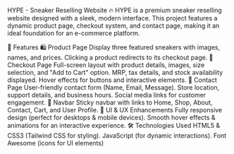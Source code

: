 HYPE - Sneaker Reselling Website
🔥 HYPE is a premium sneaker reselling website designed with a sleek, modern interface. This project features a dynamic product page, checkout system, and contact page, making it an ideal foundation for an e-commerce platform.

🚀 Features
🛍️ Product Page
Display three featured sneakers with images, names, and prices.
Clicking a product redirects to its checkout page.
🛒 Checkout Page
Full-screen layout with product details, images, size selection, and "Add to Cart" option.
MRP, tax details, and stock availability displayed.
Hover effects for buttons and interactive elements.
📩 Contact Page
User-friendly contact form (Name, Email, Message).
Store location, support details, and business hours.
Social media links for customer engagement.
📌 Navbar
Sticky navbar with links to Home, Shop, About, Contact, Cart, and User Profile.
🎨 UI & UX Enhancements
Fully responsive design (perfect for desktops & mobile devices).
Smooth hover effects & animations for an interactive experience.
🛠️ Technologies Used
HTML5 & CSS3 (Tailwind CSS for styling).
JavaScript (for dynamic interactions).
Font Awesome (icons for UI elements)
